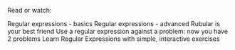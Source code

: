 Read or watch:

Regular expressions - basics
Regular expressions - advanced
Rubular is your best friend
Use a regular expression against a problem: now you have 2 problems
Learn Regular Expressions with simple, interactive exercises
